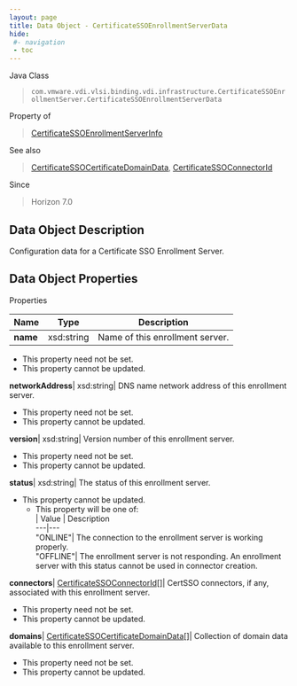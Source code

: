 ```yaml
---
layout: page
title: Data Object - CertificateSSOEnrollmentServerData
hide:
 #- navigation
 - toc
---
```






Java Class  
> `com.vmware.vdi.vlsi.binding.vdi.infrastructure.CertificateSSOEnrollmentServer.CertificateSSOEnrollmentServerData`

Property of  
> [CertificateSSOEnrollmentServerInfo](vdi.infrastructure.CertificateSSOEnrollmentServer.CertificateSSOEnrollmentServerInfo.md#field_detail)

See also  
> [CertificateSSOCertificateDomainData](vdi.infrastructure.CertificateSSOEnrollmentServer.DomainData.md), [CertificateSSOConnectorId](vdi.entity.CertificateSSOConnectorId.md)

Since  
> Horizon 7.0


## Data Object Description 

Configuration data for a Certificate SSO Enrollment Server. 

## Data Object Properties

Properties

Name |  Type |  Description   
---|---|---  
**name**|  xsd:string|  Name of this enrollment server.   


* This property need not be set.
* This property cannot be updated.

  
**networkAddress**|  xsd:string|  DNS name network address of this enrollment server.   


* This property need not be set.
* This property cannot be updated.

  
**version**|  xsd:string|  Version number of this enrollment server.   


* This property need not be set.
* This property cannot be updated.

  
**status**|  xsd:string|  The status of this enrollment server.   


* This property cannot be updated.
  * This property will be one of:  
|  Value |  Description   
---|---  
"ONLINE"| The connection to the enrollment server is working properly.  
"OFFLINE"| The enrollment server is not responding. An enrollment server with this status cannot be used in connector creation.  

  
**connectors**| [CertificateSSOConnectorId[]](vdi.entity.CertificateSSOConnectorId.md)|  CertSSO connectors, if any, associated with this enrollment server.   


* This property need not be set.
* This property cannot be updated.

  
**domains**| [CertificateSSOCertificateDomainData[]](vdi.infrastructure.CertificateSSOEnrollmentServer.DomainData.md)|  Collection of domain data available to this enrollment server.   


* This property need not be set.
* This property cannot be updated.

  
  
  

  
  
